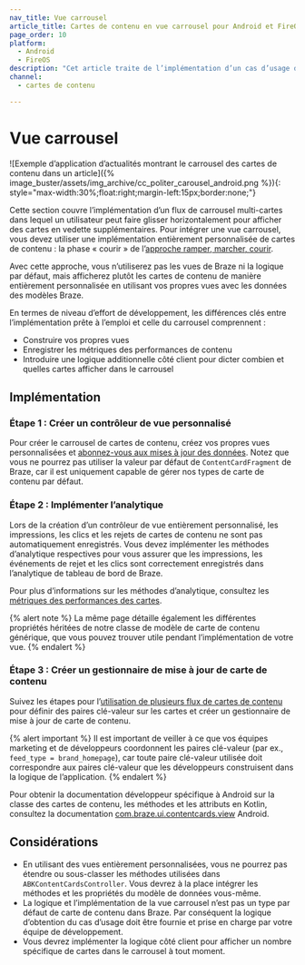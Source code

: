 ```yaml
---
nav_title: Vue carrousel
article_title: Cartes de contenu en vue carrousel pour Android et FireOS
page_order: 10
platform: 
  - Android
  - FireOS
description: "Cet article traite de l’implémentation d’un cas d’usage de vue carrousel de cartes de contenu pour les applications Android et FireOS."
channel:
  - cartes de contenu

---
```


# Vue carrousel

![Exemple d’application d’actualités montrant le carrousel des cartes de contenu dans un article]({% image_buster/assets/img_archive/cc_politer_carousel_android.png %}){: style="max-width:30%;float:right;margin-left:15px;border:none;"}

Cette section couvre l’implémentation d’un flux de carrousel multi-cartes dans lequel un utilisateur peut faire glisser horizontalement pour afficher des cartes en vedette supplémentaires. Pour intégrer une vue carrousel, vous devez utiliser une implémentation entièrement personnalisée de cartes de contenu : la phase « courir » de l’[approche ramper, marcher, courir][1].

Avec cette approche, vous n’utiliserez pas les vues de Braze ni la logique par défaut, mais afficherez plutôt les cartes de contenu de manière entièrement personnalisée en utilisant vos propres vues avec les données des modèles Braze.

En termes de niveau d’effort de développement, les différences clés entre l’implémentation prête à l’emploi et celle du carrousel comprennent :

- Construire vos propres vues
- Enregistrer les métriques des performances de contenu
- Introduire une logique additionnelle côté client pour dicter combien et quelles cartes afficher dans le carrousel

## Implémentation

### Étape 1 : Créer un contrôleur de vue personnalisé

Pour créer le carrousel de cartes de contenu, créez vos propres vues personnalisées et [abonnez-vous aux mises à jour des données]({{site.baseurl}}/developer_guide/platform_integration_guides/android/content_cards/integration/#fully-custom-content-card-display-for-android). Notez que vous ne pourrez pas utiliser la valeur par défaut de `ContentCardFragment` de Braze, car il est uniquement capable de gérer nos types de carte de contenu par défaut.

### Étape 2 : Implémenter l’analytique

Lors de la création d’un contrôleur de vue entièrement personnalisé, les impressions, les clics et les rejets de cartes de contenu ne sont pas automatiquement enregistrés. Vous devez implémenter les méthodes d’analytique respectives pour vous assurer que les impressions, les événements de rejet et les clics sont correctement enregistrés dans l’analytique de tableau de bord de Braze.

Pour plus d’informations sur les méthodes d’analytique, consultez les [métriques des performances des cartes]({{site.baseurl}}/developer_guide/platform_integration_guides/android/content_cards/integration/#card-methods).

{% alert note %}
La même page détaille également les différentes propriétés héritées de notre classe de modèle de carte de contenu générique, que vous pouvez trouver utile pendant l’implémentation de votre vue.
{% endalert %}

### Étape 3 : Créer un gestionnaire de mise à jour de carte de contenu

Suivez les étapes pour l’[utilisation de plusieurs flux de cartes de contenu]({{site.baseurl}}/developer_guide/platform_integration_guides/android/content_cards/multiple_feeds/) pour définir des paires clé-valeur sur les cartes et créer un gestionnaire de mise à jour de carte de contenu.

{% alert important %}
Il est important de veiller à ce que vos équipes marketing et de développeurs coordonnent les paires clé-valeur (par ex., `feed_type = brand_homepage`), car toute paire clé-valeur utilisée doit correspondre aux paires clé-valeur que les développeurs construisent dans la logique de l’application.
{% endalert %}

Pour obtenir la documentation développeur spécifique à Android sur la classe des cartes de contenu, les méthodes et les attributs en Kotlin, consultez la documentation [com.braze.ui.contentcards.view](https://appboy.github.io/appboy-android-sdk/kdoc/braze-android-sdk/com.braze.ui.contentcards.view/index.html) Android.

## Considérations

- En utilisant des vues entièrement personnalisées, vous ne pourrez pas étendre ou sous-classer les méthodes utilisées dans `ABKContentCardsController`. Vous devrez à la place intégrer les méthodes et les propriétés du modèle de données vous-même.
- La logique et l’implémentation de la vue carrousel n’est pas un type par défaut de carte de contenu dans Braze. Par conséquent la logique d’obtention du cas d’usage doit être fournie et prise en charge par votre équipe de développement.
- Vous devrez implémenter la logique côté client pour afficher un nombre spécifique de cartes dans le carrousel à tout moment.

[1]: {{site.baseurl}}/user_guide/message_building_by_channel/content_cards/customize/#customization-approaches
